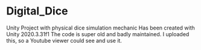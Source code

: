 # Digital_Dice
Unity Project with physical dice simulation mechanic
Has been created with Unity 2020.3.31f1
The code is super old and badly maintained. I uploaded this, so a Youtube viewer could see and use it.